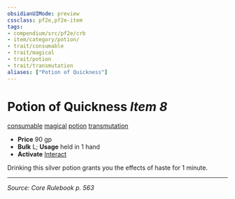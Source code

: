 ```yaml
---
obsidianUIMode: preview
cssclass: pf2e,pf2e-item
tags:
- compendium/src/pf2e/crb
- item/category/potion/
- trait/consumable
- trait/magical
- trait/potion
- trait/transmutation
aliases: ["Potion of Quickness"]
---
```

# Potion of Quickness *Item 8*  
[consumable](consumable.md "Consumable Item Trait")  [magical](magical.md "Magical Item Trait")  [potion](potion.md "Potion Item Trait")  [transmutation](transmutation.md "Transmutation School Trait")  

- **Price** 90 gp
- **Bulk** L; **Usage** held in 1 hand
- **Activate** [Interact](interact.md)

Drinking this silver potion grants you the effects of haste for 1 minute.


---
*Source: Core Rulebook p. 563*